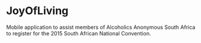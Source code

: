 JoyOfLiving
===========

Mobile application to assist members of Alcoholics Anonymous South Africa to register for the 2015 South African National Convention.
